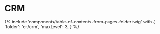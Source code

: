# CRM

{% include 'components/table-of-contents-from-pages-folder.twig' with {
  'folder': 'en/crm',
  'maxLevel': 3,
} %}
